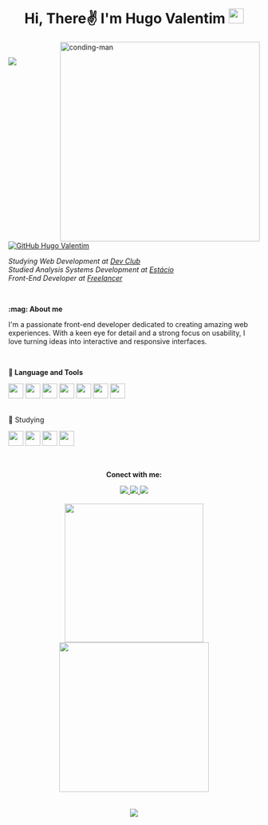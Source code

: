 <h1 align="center"> Hi, There✌️ I'm Hugo Valentim <img src="https://i.giphy.com/media/v1.Y2lkPTc5MGI3NjExZDdsMTA4dnJla3R5aTQyOWw4cjc2N29vYTc5OTRiNGp5NHpwdnVvNyZlcD12MV9pbnRlcm5hbF9naWZfYnlfaWQmY3Q9cw/QssGEmpkyEOhBCb7e1/giphy.gif" width="30"> </h1> 

<img align="right" src="https://i.giphy.com/media/v1.Y2lkPTc5MGI3NjExMWI2amo0azF3OGc1eDd6Ym1xZXE1MHZtZGRoMHR1d2ZmdmlmbWN2cCZlcD12MV9pbnRlcm5hbF9naWZfYnlfaWQmY3Q9cw/5eLDrEaRGHegx2FeF2/giphy.gif" alt="conding-man" width="400">
<br>

![](https://komarev.com/ghpvc/?username=hugovalentimr&color=red&abbreviated=true)
[![GitHub Hugo Valentim](https://img.shields.io/github/followers/hugovalentimr?label=follow&style=social)](https://github.com/hugovalentimr)


<p><em> Studying Web Development at <a href="https://rodolfomori.com.br/devclub">Dev Club</a>
  <br>
    Studied Analysis Systems Development at <a href="https://estacio.br">Estácio</a>
  <br>
    Front-End Developer at <a href="https://github.com/hugovalentimr">Freelancer</a> 
</em></p> 

<br>

<p><b>:mag: About me</b></p>
<p>I'm a passionate front-end developer dedicated to creating amazing web experiences. With a keen eye for detail and a strong focus on usability, I love turning ideas into interactive and responsive interfaces.</p>

<br>

<p><b>🔧 Language and Tools</b></p>

<div>
  <img src="https://cdn.jsdelivr.net/gh/devicons/devicon@latest/icons/javascript/javascript-plain.svg" width="30"/>
  <img src="https://cdn.jsdelivr.net/gh/devicons/devicon@latest/icons/html5/html5-original.svg" width="30"/>
  <img src="https://cdn.jsdelivr.net/gh/devicons/devicon@latest/icons/css3/css3-original.svg" width="30"/>
  <img src="https://cdn.jsdelivr.net/gh/devicons/devicon@latest/icons/photoshop/photoshop-original.svg" width="30"/>
  <img src="https://cdn.jsdelivr.net/gh/devicons/devicon@latest/icons/figma/figma-original.svg" width="30"/>          
  <img src="https://cdn.jsdelivr.net/gh/devicons/devicon@latest/icons/aftereffects/aftereffects-original.svg" width="30"/>          
  <img src="https://cdn.jsdelivr.net/gh/devicons/devicon@latest/icons/premierepro/premierepro-original.svg" width="30"/>       
</div>
<br>                  

  🌱 Studying</b></p>
<div>
  <img src="https://cdn.jsdelivr.net/gh/devicons/devicon@latest/icons/javascript/javascript-plain.svg" width="30"/>
  <img src="https://cdn.jsdelivr.net/gh/devicons/devicon@latest/icons/react/react-original.svg" width="30"/>          
  <img src="https://cdn.jsdelivr.net/gh/devicons/devicon@latest/icons/nodejs/nodejs-original.svg" width="30"/>
  <img src="https://cdn.jsdelivr.net/gh/devicons/devicon@latest/icons/typescript/typescript-original.svg" width="30"/> 
</div>


<br>

##

<p align="center"><b>Conect with me:</b></p>
<div align="center">
    <a href="https://www.instagram.com/hugovalentim/" target ="_blank"> <img src="https://img.shields.io/badge/Instagram-%23E4405F.svg?style=flat-square&logo=Instagram&logoColor=white" target="_blank">
    <a href="https://www.linkedin.com/in/hugovalentimvr/" target="_blank"><img src="https://img.shields.io/badge/hugovalentim-blue?style=flat-square&logo=Linkedin&logoColor=white" target="_blank">
    <a href="mailto:hugovalentimvr@gmail.com subject=Proposta%20de%20trabalho&body=Ol%C3%A1%2C%20tudo%20bem%3F%0D%0A%0D%0AGostaria%20de%20um%20or%C3%A7amento%20para%20o%20meu%20site.%0D%0A%0D%0ADesde%20j%C3%A1%20obrigado!%0D%0A%0D%0AAbra%C3%A7os%2C"> <img src="https://img.shields.io/badge/Gmail-D14836?style=flat-square&logo=gmail&logoColor=white&link=mailto:hugovalentimvr@gmail.com">
</div>

<br>

<div align="center"> 
  <img src="https://github-readme-stats.vercel.app/api?username=hugovalentimr&show_icons=true&theme=dracula" width="278">
  <img src="https://github-readme-stats.vercel.app/api/top-langs/?username=hugovalentimr&theme=dracula&layout=compact" width="300">
</div>

<br>
<br>
<div align="center"> 
  <img src="https://spotify-recently-played-readme.vercel.app/api?user=hugovalentimvr&count=1&width=300">
</div>



